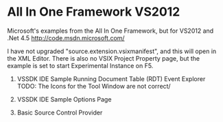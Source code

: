 All In One Framework VS2012
===========================

Microsoft's examples from the All In One Framework, but for VS2012 and .Net 4.5
http://code.msdn.microsoft.com/

I have not upgraded "source.extension.vsixmanifest", and this will open in the XML Editor.
There is also no VSIX Project Property page, but the example is set to start Experimental Instance on F5.

1. VSSDK IDE Sample Running Document Table (RDT) Event Explorer
TODO: The Icons for the Tool Window are not correct/

2. VSSDK IDE Sample Options Page

3. Basic Source Control Provider

